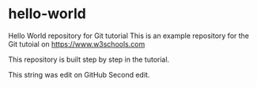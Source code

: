 # hello-world
Hello World repository for Git tutorial
This is an example repository for the Git tutoial on https://www.w3schools.com

This repository is built step by step in the tutorial.

This string was edit on GitHub
Second edit.
